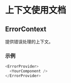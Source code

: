 # 上下文使用文档

## ErrorContext
提供错误处理的上下文。

### 示例
```javascript
<ErrorProvider>
  <YourComponent />
</ErrorProvider>
``` 